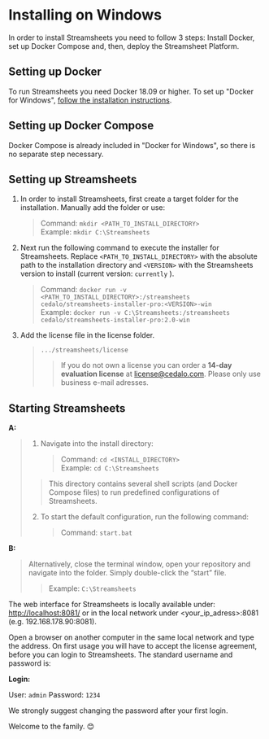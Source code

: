 # Installing on Windows

In order to install Streamsheets you need to follow 3 steps: Install
Docker, set up Docker Compose and, then, deploy the Streamsheet
Platform.

## Setting up Docker

To run Streamsheets you need Docker 18.09 or higher. To set up "Docker
for Windows", [follow the installation
instructions](https://docs.docker.com/docker-for-windows/install/).

## Setting up Docker Compose

Docker Compose is already included in "Docker for Windows", so there is
no separate step necessary.

## Setting up Streamsheets

1.  In order to install Streamsheets, first create a target folder for
    the installation. Manually add the folder or use:

    > Command: `mkdir <PATH_TO_INSTALL_DIRECTORY>`  
    > Example: `mkdir C:\Streamsheets`

2.  Next run the following command to execute the installer for
    Streamsheets. Replace `<PATH_TO_INSTALL_DIRECTORY>` with the
    absolute path to the installation directory and `<VERSION>` with the
    Streamsheets version to install (current version: `currently` ).

    > Command:
    > `docker run -v <PATH_TO_INSTALL_DIRECTORY>:/streamsheets cedalo/streamsheets-installer-pro:<VERSION>-win`  
    > Example:
    > `docker run -v C:\Streamsheets:/streamsheets cedalo/streamsheets-installer-pro:2.0-win`

3.  Add the license file in the license folder.

    > `.../streamsheets/license`
    >
    > > If you do not own a license you can order a **14-day evaluation
    > > license** at <license@cedalo.com>. Please only use business
    > > e-mail adresses.

## Starting Streamsheets

**A:**

> 1.  Navigate into the install directory:
>
>     > Command: `cd <INSTALL_DIRECTORY>`  
>     > Example: `cd C:\Streamsheets`
>
> > This directory contains several shell scripts (and Docker Compose
> > files) to run predefined configurations of Streamsheets.
>
> 2.  To start the default configuration, run the following command:
>
>     > Command: `start.bat`

**B:**

> Alternatively, close the terminal window, open your repository and
> navigate into the folder. Simply double-click the “start” file.
>
> > Example: `C:\Streamsheets`

The web interface for Streamsheets is locally available under:
<http://localhost:8081/> or in the local network under
&lt;your\_ip\_adress&gt;:8081 (e.g. 192.168.178.90:8081).

Open a browser on another computer in the same local network and type
the address. On first usage you will have to accept the license
agreement, before you can login to Streamsheets. The standard username
and password is:

**Login:**

User: `admin` Password: `1234`

We strongly suggest changing the password after your first login.

Welcome to the family. 😊
